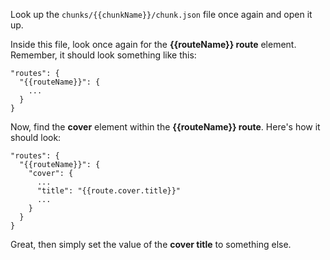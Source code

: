  Look up the ```chunks/{{chunkName}}/chunk.json``` file once again and open it up.

 Inside this file, look once again for the **{{routeName}} route** element. Remember, it should look something like this:

 ```  
 "routes": {
   "{{routeName}}": {
     ...
   }
 }
 ```

 Now, find the **cover** element within the **{{routeName}} route**. Here's how it should look:

 ```  
 "routes": {
   "{{routeName}}": {
     "cover": {
       ...
       "title": "{{route.cover.title}}"
       ...
     }
   }
 }
 ```

Great, then simply set the value of the **cover title** to something else.
